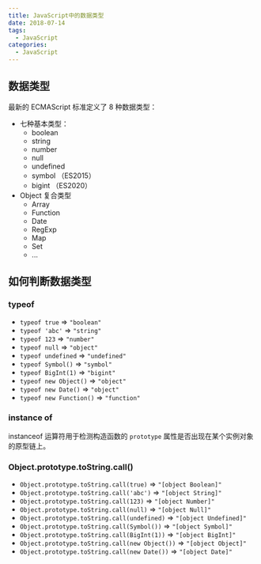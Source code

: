 ```yaml
---
title: JavaScript中的数据类型
date: 2018-07-14
tags:
  - JavaScript
categories:
  - JavaScript
---
```


## 数据类型

最新的 ECMAScript 标准定义了 8 种数据类型：

- 七种基本类型：
  - boolean
  - string
  - number
  - null
  - undefined
  - symbol （ES2015）
  - bigint （ES2020）
- Object 复合类型
  - Array
  - Function
  - Date
  - RegExp
  - Map
  - Set
  - ...

## 如何判断数据类型

### typeof

- `typeof true` => `"boolean"`
- `typeof 'abc'` => `"string"`
- `typeof 123` => `"number"`
- `typeof null` => `"object"`
- `typeof undefined` => `"undefined"`
- `typeof Symbol()` => `"symbol"`
- `typeof BigInt(1)` => `"bigint"`
- `typeof new Object()` => `"object"`
- `typeof new Date()` => `"object"`
- `typeof new Function()` => `"function"`

### instance of

instanceof 运算符用于检测构造函数的 `prototype` 属性是否出现在某个实例对象的原型链上。

### Object.prototype.toString.call()

- `Object.prototype.toString.call(true)` => `"[object Boolean]"`
- `Object.prototype.toString.call('abc')` => `"[object String]"`
- `Object.prototype.toString.call(123)` => `"[object Number]"`
- `Object.prototype.toString.call(null)` => `"[object Null]"`
- `Object.prototype.toString.call(undefined)` => `"[object Undefined]"`
- `Object.prototype.toString.call(Symbol())` => `"[object Symbol]"`
- `Object.prototype.toString.call(BigInt(1))` => `"[object BigInt]"`
- `Object.prototype.toString.call(new Object())` => `"[object Object]"`
- `Object.prototype.toString.call(new Date())` => `"[object Date]"`
